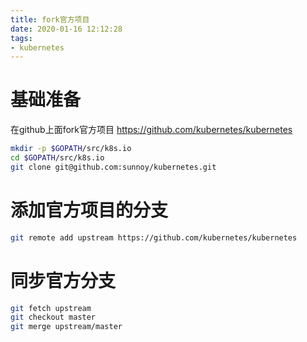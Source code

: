 ```yaml
---
title: fork官方项目
date: 2020-01-16 12:12:28
tags:
- kubernetes
---
```


# 基础准备

在github上面fork官方项目 https://github.com/kubernetes/kubernetes

<!--more-->

```bash
mkdir -p $GOPATH/src/k8s.io
cd $GOPATH/src/k8s.io
git clone git@github.com:sunnoy/kubernetes.git
```

# 添加官方项目的分支

```bash
git remote add upstream https://github.com/kubernetes/kubernetes
```

# 同步官方分支

```bash
git fetch upstream
git checkout master
git merge upstream/master
```

